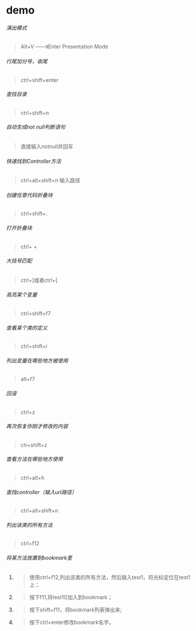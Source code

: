 # demo

###### 演出模式
> Alt+V ——》Enter Presentation Mode

###### 行尾加分号，收尾
> ctrl+shift+enter

###### 查找目录
> ctrl+shift+n

###### 自动生成not null判断语句
> 直接输入notnull并回车

###### 快速找到Controller方法
> ctrl+alt+shift+n  输入路径

###### 创建任意代码折叠块
> ctrl+shift+. 

###### 打开折叠块
> ctrl+ +

###### 大括号匹配
> ctrl+]或者ctrl+[

###### 高亮某个变量
> ctrl+shift+f7

###### 查看某个类的定义
> ctrl+shift+i


###### 列出变量在哪些地方被使用
> alt+f7

###### 回滚
> ctrl+z
###### 再次恢复你刚才修改的内容
> ctr+shift+z
###### 查看方法在哪些地方使用
> ctrl+alt+h
###### 查找controller（输入url路径）
> ctrl+alt+shift+n
###### 列出该类的所有方法
> ctrl+f12
###### 将某方法放置到bookmark里
1. > 使用ctrl+f12,列出该类的所有方法，然后输入test1，将光标定位在test1上；
2. > 按下f11,将test1()加入到bookmark； 
3. > 按下shift+f11，将bookmark列表弹出来; 
4. > 按下ctrl+enter修改bookmark名字。